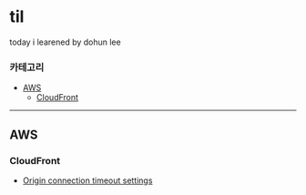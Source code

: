 # til

today i learened by dohun lee

### 카테고리

* [AWS](#aws)
  * [CloudFront](#cloudfront)


---

## AWS

### CloudFront

- [Origin connection timeout settings](aws/cloudfront/origin-connection-timeout-settings.md)
